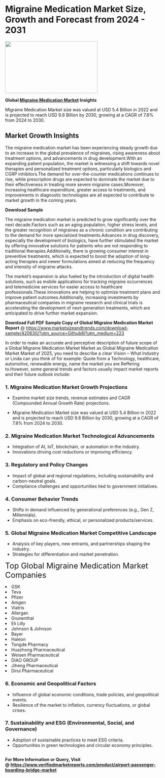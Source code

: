 <H1>Migraine Medication Market Size, Growth and Forecast from 2024 - 2031</H1><img class="aligncenter size-medium wp-image-584254" src="https://thirdeyenews.in/wp-content/uploads/2024/09/Global-Market-Research-300x168.jpeg" alt="" width="300" height="168" /><p><strong>Global&nbsp;<a href="https://www.marketsizeandtrends.com/download-sample/420630/?utm_source=Github8j?utm_medium=223">Migraine Medication Market</a> Insights</strong></p><p>Migraine Medication Market size was valued at USD 5.4 Billion in 2022 and is projected to reach USD 9.8 Billion by 2030, growing at a CAGR of 7.8% from 2024 to 2030.</p><p><h2>Market Growth Insights</h2> <p>The migraine medication market has been experiencing steady growth due to an increase in the global prevalence of migraines, rising awareness about treatment options, and advancements in drug development.With an expanding patient population, the market is witnessing a shift towards novel therapies and personalized treatment options, particularly biologics and CGRP inhibitors.The demand for over-the-counter medications continues to rise, while prescription drugs are expected to dominate the market due to their effectiveness in treating more severe migraine cases.Moreover, increasing healthcare expenditure, greater access to treatments, and improvements in diagnostic technologies are all expected to contribute to market growth in the coming years.</p> <p><strong>Download Sample</strong></p> <p>The migraine medication market is predicted to grow significantly over the next decade.Factors such as an aging population, higher stress levels, and the greater recognition of migraines as a chronic condition are contributing to the demand for more specialized treatments.Advances in drug discovery, especially the development of biologics, have further stimulated the market by offering innovative solutions for patients who are not responding to traditional therapies.Additionally, there is growing consumer interest in preventive treatments, which is expected to boost the adoption of long-acting therapies and newer formulations aimed at reducing the frequency and intensity of migraine attacks.</p> <p>The market’s expansion is also fueled by the introduction of digital health solutions, such as mobile applications for tracking migraine occurrences and telemedicine services for easier access to healthcare professionals.These innovations are helping to optimize treatment plans and improve patient outcomes.Additionally, increasing investments by pharmaceutical companies in migraine research and clinical trials is accelerating the development of next-generation treatments, which are anticipated to drive further market expansion.</p> <p><span class=""><strong>Download Full PDF Sample Copy of Global Migraine Medication Market Report</strong> @ <a href="https://www.marketsizeandtrends.com/download-sample/420630/?utm_source=Github8j?utm_medium=223" target="_blank">https://www.marketsizeandtrends.com/download-sample/420630/?utm_source=Github8j?utm_medium=223</a></span></p><p>In order to make an accurate and perceptive description of future scope of a Global&nbsp;Migraine Medication Market Market as Global&nbsp;Migraine Medication Market Market of 2025, you need to describe a clear Vision &ndash; What Industry or Linda can you think of for example: Quote from a Technology, healthcare, automotive, renewable energy, name the market you are Reffering to.However, some general trends and factors usually impact market reports and their future outlook include:</p><h3>1.&nbsp;<strong>Migraine Medication Market Growth Projections</strong></h3><ul><li>Examine market size trends, revenue estimates and CAGR (Compounded Annual Growth Rate) projections.</li><li><p>Migraine Medication Market size was valued at USD 5.4 Billion in 2022 and is projected to reach USD 9.8 Billion by 2030, growing at a CAGR of 7.8% from 2024 to 2030.</p></li></ul><h3>2.&nbsp;<strong>Migraine Medication Market Technological Advancements</strong></h3><ul><li>Integration of AI, IoT, blockchain, or automation in the industry.</li><li>Innovations driving cost reductions or improving efficiency.</li></ul><h3>3.&nbsp;<strong>Regulatory and Policy Changes</strong></h3><ul><li>Impact of global and regional regulations, including sustainability and carbon-neutral goals.</li><li>Compliance challenges and opportunities tied to government initiatives.</li></ul><h3>4.&nbsp;<strong>Consumer Behavior Trends</strong></h3><ul><li>Shifts in demand influenced by generational preferences (e.g., Gen Z, Millennials).</li><li>Emphasis on eco-friendly, ethical, or personalized products/services.</li></ul><h3>5.&nbsp;<strong>Global Migraine Medication Market Competitive Landscape</strong></h3><ul><li>Analysis of key players, new entrants, and partnerships shaping the industry.</li><li>Strategies for differentiation and market penetration.</li></ul><p data-pm-slice="1 1 []"><span style="color: inherit; font-family: inherit; font-size: 25px;">Top Global Migraine Medication Market Companies</span></p><div class="" data-test-id=""><p><li>GSK</li><li> Teva</li><li> Pfizer</li><li> Amgen</li><li> Viatris</li><li> Allergan</li><li> Grunenthal</li><li> Eli Lilly</li><li> Johnson & Johnson</li><li> Bayer</li><li> Haleon</li><li> Tongde Pharmacy</li><li> Huazhong Pharmaceutical</li><li> Weisen Pharmaceutical</li><li> DIAO GROUP</li><li> Jiheng Pharmaceutical</li><li> Dirui Pharmaceutical</li></p></div><h3>6.&nbsp;<strong>Economic and Geopolitical Factors</strong></h3><ul><li>Influence of global economic conditions, trade policies, and geopolitical events.</li><li>Resilience of the market to inflation, currency fluctuations, or global crises.</li></ul><h3>7.&nbsp;<strong>Sustainability and ESG (Environmental, Social, and Governance)</strong></h3><ul><li>Adoption of sustainable practices to meet ESG criteria.</li><li>Opportunities in green technologies and circular economy principles.</li></ul><h2><strong style="font-size: 14px;">For More Information or Query, Visit @&nbsp;</strong><a style="background-color: #ffffff; font-size: 14px;" href="https://www.marketsizeandtrends.com/report/migraine-medication-market/" target="_blank">https://www.verifiedmarketreports.com/product/airport-passenger-boarding-bridge-market</a></h2>